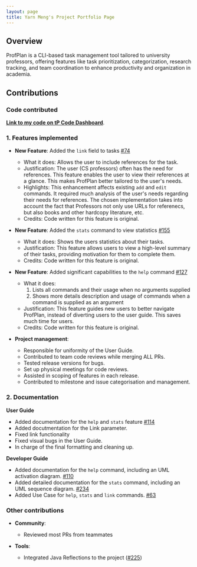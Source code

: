 ```yaml
---
layout: page
title: Yarn Meng's Project Portfolio Page
---
```


## Overview

ProfPlan is a CLI-based task management tool tailored to university professors, offering features like task prioritization, categorization, research tracking, and team coordination to enhance productivity and organization in academia.

## Contributions
### Code contributed
**[Link to my code on tP Code Dashboard](https://nus-cs2103-ay2324s1.github.io/tp-dashboard/?search=yarnmengnus&breakdown=false)**.

### 1. Features implemented
* **New Feature**: Added the `link` field to tasks [#74](https://github.com/AY2324S1-CS2103T-W15-1/tp/pull/74)
  * What it does: Allows the user to include references for the task.
  * Justification: The user (CS professors) often has the need for references. This feature enables the user to view their references at a glance. This makes ProfPlan better tailored to the user's needs.
  * Highlights: This enhancement affects existing `add` and `edit` commands. It required much analysis of the user's needs regarding their needs for references. The chosen implementation takes into account the fact that Professors not only use URLs for referenecs, but also books and other hardcopy literature, etc.
  * Credits: Code written for this feature is original.

* **New Feature**: Added the `stats` command to view statistics [#155](https://github.com/AY2324S1-CS2103T-W15-1/tp/pull/155)
  * What it does: Shows the users statistics about their tasks.
  * Justification: This feature allows users to view a high-level summary of their tasks, providing motivation for them to complete them.
  * Credits: Code written for this feature is original.

* **New Feature**: Added significant capabilities to the `help` command [#127](https://github.com/AY2324S1-CS2103T-W15-1/tp/pull/127)
  * What it does: 
    1. Lists all commands and their usage when no arguments supplied
    1. Shows more details description and usage of commands when a command is supplied as an argument
  * Justification: This feature guides new users to better navigate ProfPlan, instead of diverting users to the user guide. This saves much time for users.
  * Credits: Code written for this feature is original.


* **Project management**:
  * Responsible for uniformity of the User Guide. 
  * Contributed to team code reviews while merging ALL PRs.
  * Tested release versions for bugs.
  * Set up physical meetings for code reviews.
  * Assisted in scoping of features in each release. 
  * Contributed to milestone and issue categorisation and management.

### 2. Documentation
**User Guide**
  * Added documentation for the `help` and `stats` feature [#114](https://github.com/AY2324S1-CS2103T-W15-1/tp/pull/114)
  * Added docutmentation for the Link parameter.
  * Fixed link functionality 
  * Fixed visual bugs in the User Guide.
  * In charge of the final formatting and cleaning up.

**Developer Guide**
  * Added  documentation for the `help` command, including an UML activation diagram. [#110](https://github.com/AY2324S1-CS2103T-W15-1/tp/pull/110)
  * Added detailed documentation for the `stats` command, including an UML sequence diagram. [#234](https://github.com/AY2324S1-CS2103T-W15-1/tp/pull/234)
  * Added Use Case for `help`, `stats` and `link` commands. [#63](https://github.com/AY2324S1-CS2103T-W15-1/tp/pull/63)

### Other contributions 
* **Community**:
  * Reviewed most PRs from teammates

* **Tools**:
  * Integrated Java Reflections to the project ([#225](https://github.com/AY2324S1-CS2103T-W15-1/tp/pull/225))
